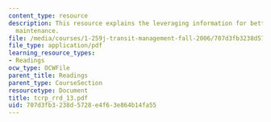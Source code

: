 ```yaml
---
content_type: resource
description: This resource explains the leveraging information for better transit
  maintenance.
file: /media/courses/1-259j-transit-management-fall-2006/707d3fb3238d5728e4f63e864b14fa55_tcrp_rrd_13.pdf
file_type: application/pdf
learning_resource_types:
- Readings
ocw_type: OCWFile
parent_title: Readings
parent_type: CourseSection
resourcetype: Document
title: tcrp_rrd_13.pdf
uid: 707d3fb3-238d-5728-e4f6-3e864b14fa55
---
```


